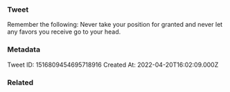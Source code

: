 ### Tweet
Remember the following: Never take your position for granted and never let any favors you receive go to your head.

### Metadata
Tweet ID: 1516809454695718916
Created At: 2022-04-20T16:02:09.000Z

### Related

